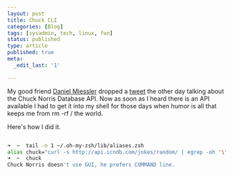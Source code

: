 ```yaml
---
layout: post
title: Chuck CLI
categories: [Blog]
tags: [sysadmin, tech, linux, fun]
status: published
type: article
published: true
meta:
  _edit_last: '1'

---
```


My good friend [Daniel Miessler](http://danielmiessler.com/) dropped a [tweet](https://twitter.com/DanielMiessler/status/555880967785545728) the other day talking about the Chuck Norris Database API. Now as soon as I heard there is an API available I had to get it into my shell for those days when humor is all that keeps me from rm -rf / the world.

Here's how I did it.

```bash

➜  ~  tail -n 1 ~/.oh-my-zsh/lib/aliases.zsh
alias chuck="curl -s http://api.icndb.com/jokes/random/ | egrep -oh '\"joke\": \"[^\"]+' | awk -F \\\" '{print \$4;}'"
➜  ~  chuck
Chuck Norris doesn't use GUI, he prefers COMMAND line.

```
